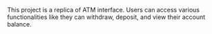This project is a replica of ATM interface. Users can access various functionalities like they can withdraw, deposit, and view their account balance.

